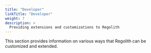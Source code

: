 ```yaml
---
title: "Developer"
linkTitle: "Developer"
weight: 7
description: >
  Providing extensions and customizations to Regolith
---
```


This section provides information on various ways that Regolith can be customized and extended.
